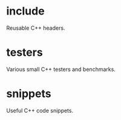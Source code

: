 # include
Reusable C++ headers.

# testers
Various small C++ testers and benchmarks.

# snippets
Useful C++ code snippets.
